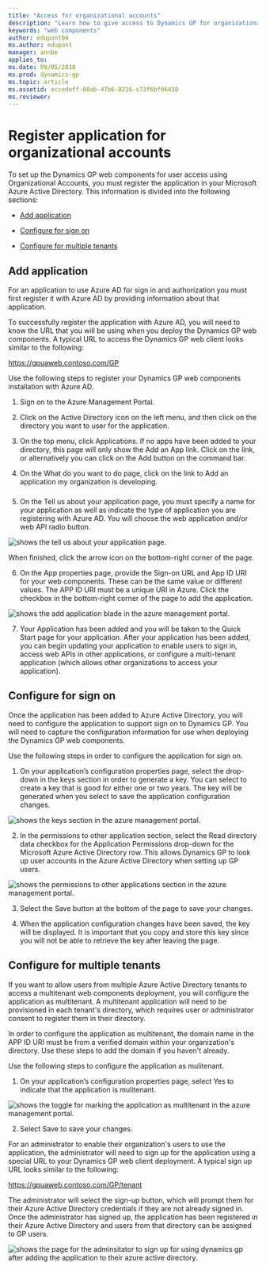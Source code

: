 ```yaml
---
title: "Access for organizational accounts"
description: "Learn how to give access to Dynamics GP for organizational accounts by adding the applicaiton to their Azure Active Directory."
keywords: "web components"
author: edupont04
ms.author: edupont
manager: annbe
applies_to: 
ms.date: 09/05/2018
ms.prod: dynamics-gp
ms.topic: article
ms.assetid: eccedeff-60ab-47b6-8216-c73f6bf06430
ms.reviewer: 
---
```

# Register application for organizational accounts

To set up the Dynamics GP web components for user access using Organizational Accounts, you must register the application in your Microsoft Azure Active Directory. This information is divided into the following sections:

- [Add application](#add-application)  

- [Configure for sign on](#configure-for-sign-on)  

- [Configure for multiple tenants](#configure-for-multiple-tenants)  

## Add application

For an application to use Azure AD for sign in and authorization you must first register it with Azure AD by providing information about that application.

To successfully register the application with Azure AD, you will need to know the URL that you will be using when you deploy the Dynamics GP web components. A typical URL to access the Dynamics GP web client looks similar to the following:

https://gpuaweb.contoso.com/GP

Use the following steps to register your Dynamics GP web components installation with Azure AD.

1. Sign on to the Azure Management Portal.

2. Click on the Active Directory icon on the left menu, and then click on the directory you want to user for the application.

3. On the top menu, click Applications. If no apps have been added to your directory, this page will only show the Add an App link. Click on the link, or alternatively you can click on the Add button on the command bar.

4. On the What do you want to do page, click on the link to Add an application my organization is developing.

###

5. On the Tell us about your application page, you must specify a name for your application as well as indicate the type of application you are registering with Azure AD. You will choose the web application and/or web API radio button.

![shows the tell us about your application page.](media/manage-web-org-accounts-tell.png "Deployment")  

When finished, click the arrow icon on the bottom-right corner of the page.

6. On the App properties page, provide the Sign-on URL and App ID URI for your web components. These can be the same value or different values. The APP ID URI must be a unique URI in Azure. Click the checkbox in the bottom-right corner of the page to add the application.

![shows the add application blade in the azure management portal.](media/manage-web-org-accounts-add.png "Deployment")  

7. Your Application has been added and you will be taken to the Quick Start page for your application. After your application has been added, you can begin updating your application to enable users to sign in, access web APIs in other applications, or configure a multi-tenant application (which allows other organizations to access your application).

## Configure for sign on

Once the application has been added to Azure Active Directory, you will need to configure the application to support sign on to Dynamics GP. You will need to capture the configuration information for use when deploying the Dynamics GP web components.

Use the following steps in order to configure the application for sign on.

1. On your application’s configuration properties page, select the drop-down in the keys section in order to generate a key. You can select to create a key that is good for either one or two years. The key will be generated when you select to save the application configuration changes.

![shows the keys section in the azure management portal.](media/manage-web-org-accounts-key.png "Deployment")  

2. In the permissions to other application section, select the Read directory data checkbox for the Application Permissions drop-down for the Microsoft Azure Active Directory row. This allows Dynamics GP to look up user accounts in the Azure Active Directory when setting up GP users.

![shows the permissions to other applications section in the azure management portal.](media/manage-web-org-accounts-permissions.png "Deployment")  

3. Select the Save button at the bottom of the page to save your changes.

4. When the application configuration changes have been saved, the key will be displayed. It is important that you copy and store this key since you will not be able to retrieve the key after leaving the page.

## Configure for multiple tenants

If you want to allow users from multiple Azure Active Directory tenants to access a multitenant web components deployment, you will configure the application as multitenant. A multitenant application will need to be provisioned in each tenant's directory, which requires user or administrator consent to register them in their directory.

In order to configure the application as multitenant, the domain name in the APP ID URI must be from a verified domain within your organization's directory. Use these steps to add the domain if you haven't already.

Use the following steps to configure the application as mulitenant.

1. On your application’s configuration properties page, select Yes to indicate that the application is mulitenant.

![shows the toggle for marking the application as multitenant in the azure management portal.](media/manage-web-org-accounts-multitenant.png "Deployment")  

2. Select Save to save your changes.

For an administrator to enable their organization's users to use the application, the administrator will need to sign up for the application using a special URL to your Dynamics GP web client deployment. A typical sign up URL looks similar to the following:

https://gpuaweb.contoso.com/GP/tenant

The administrator will select the sign-up button, which will prompt them for their Azure Active Directory credentials if they are not already signed in. Once the administrator has signed up, the application has been registered in their Azure Active Directory and users from that directory can be assigned to GP users.

![shows the page for the adminsitator to sign up for using dynamics gp after adding the application to their azure active directory.](media/manage-web-org-accounts-signup.png "Deployment")  
